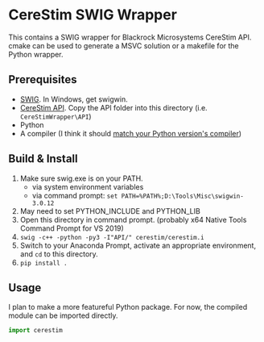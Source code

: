 # CereStim SWIG Wrapper

This contains a SWIG wrapper for Blackrock Microsystems CereStim API.
cmake can be used to generate a MSVC solution or a makefile for the Python wrapper.

## Prerequisites

* [SWIG](http://www.swig.org/download.html). In Windows, get swigwin.
* [CereStim API](http://blackrockmicro.com/technical-support/software-downloads/). Copy the API folder into this directory (i.e. `CereStimWrapper\API`)
* Python
* A compiler (I think it should [match your Python version's compiler](https://wiki.python.org/moin/WindowsCompilers#Which_Microsoft_Visual_C.2B-.2B-_compiler_to_use_with_a_specific_Python_version_.3F))

## Build & Install

1. Make sure swig.exe is on your PATH.
    * via system environment variables
    * via command prompt: `set PATH=%PATH%;D:\Tools\Misc\swigwin-3.0.12`
1. May need to set PYTHON_INCLUDE and PYTHON_LIB 
1. Open this directory in command prompt. (probably x64 Native Tools Command Prompt for VS 2019)
1. `swig -c++ -python -py3 -I"API/" cerestim/cerestim.i`
1. Switch to your Anaconda Prompt, activate an appropriate environment, and `cd` to this directory.
1. `pip install .`

## Usage

I plan to make a more featureful Python package. For now, the compiled module can be imported directly.

```Python
import cerestim
```